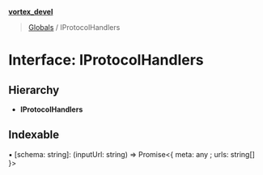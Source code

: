 **[vortex_devel](../README.md)**

> [Globals](../globals.md) / IProtocolHandlers

# Interface: IProtocolHandlers

## Hierarchy

* **IProtocolHandlers**

## Indexable

▪ [schema: string]: (inputUrl: string) => Promise\<{ meta: any ; urls: string[]  }>
